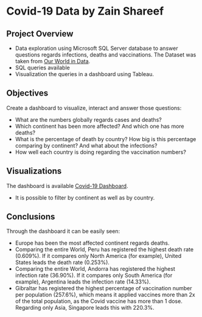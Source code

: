 # Covid-19 Data by Zain Shareef

## Project Overview
- Data exploration using Microsoft SQL Server database to answer questions regards infections, deaths and vaccinations. The Dataset was taken from [Our World in Data](https://ourworldindata.org/covid-deaths).
- SQL queries available
- Visualization the queries in a dashboard using Tableau.


## Objectives
Create a dashboard to visualize, interact and answer those questions:
* What are the numbers globally regards cases and deaths?
* Which continent has been more affected? And which one has more deaths?
* What is the percentage of death by country? How big is this percentage comparing by continent? And what about the infections?
* How well each country is doing regarding the vaccination numbers?

## Visualizations
The dashboard is available [Covid-19 Dashboard](https://public.tableau.com/app/profile/zain.shareef7417/viz/Covid-19Dashboard_16879296650820/Covid-19Dashboard?publish=yes).
* It is possible to filter by continent as well as by country.

## Conclusions
Through the dashboard it can be easily seen:
* Europe has been the most affected continent regards deaths.
* Comparing the entire World, Peru has registered the highest death rate (0.609%). If it compares only North America (for example), United States leads the death rate (0.253%).
* Comparing the entire World, Andorra has registered the highest infection rate (36.90%). If it compares only South America (for example), Argentina leads the infection rate (14.33%).
* Gibraltar has registered the highest percentage of vaccination number per population (257.6%), which means it applied vaccines more than 2x of the total population, as the Covid vaccine has more than 1 dose. Regarding only Asia, Singapore leads this with 220.3%.
